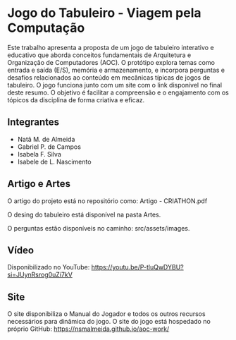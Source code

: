 # Jogo do Tabuleiro - Viagem pela Computação

Este trabalho apresenta a proposta de um jogo de tabuleiro interativo e educativo que aborda conceitos fundamentais de Arquitetura e Organização de Computadores (AOC). O protótipo explora temas como entrada e saída (E/S), memória e armazenamento, e incorpora perguntas e desafios relacionados ao conteúdo em mecânicas típicas de jogos de tabuleiro. O jogo funciona junto com um site com o link disponível no final deste resumo. O objetivo é facilitar a compreensão e o engajamento com os tópicos da disciplina de forma criativa e eficaz.

## Integrantes

* Natã M. de Almeida
* Gabriel P. de Campos
* Isabela F. Silva
* Isabele de L. Nascimento

## Artigo e Artes

O artigo do projeto está no repositório como: Artigo - CRIATHON.pdf

O desing do tabuleiro está disponível na pasta Artes.

O perguntas estão disponíveis no caminho: src/assets/images.

## Vídeo

Disponibilizado no YouTube: https://youtu.be/P-tluQwDYBU?si=JUynRsrog0uZi7kV

## Site

O site disponibiliza o Manual do Jogador e todos os outros recursos necessários para dinâmica do jogo.
O site do jogo está hospedado no próprio GitHub: https://nsmalmeida.github.io/aoc-work/
